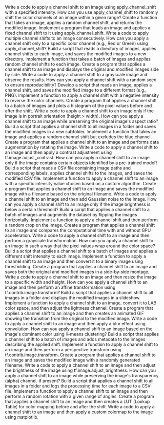 Write a code to apply a channel shift to an image using apply_channel_shift with a specified intensity.
How can you use apply_channel_shift to randomly shift the color channels of an image within a given range?
Create a function that takes an image, applies a random channel shift, and returns the modified image.
Implement a program that loads an image and applies a fixed channel shift to it using apply_channel_shift.
Write a code to apply multiple channel shifts to an image consecutively.
How can you apply a channel shift only to a specific color channel (e.g., Red or Green) using apply_channel_shift?
Build a script that reads a directory of images, applies channel shifts to each image, and saves the modified images to a new directory.
Implement a function that takes a batch of images and applies random channel shifts to each image.
Create a program that applies a channel shift to an image and displays the original and modified images side by side.
Write a code to apply a channel shift to a grayscale image and observe the results.
How can you apply a channel shift with a random seed to ensure reproducibility?
Develop a script that reads an image, applies a channel shift, and saves the modified image to a different format (e.g., PNG).
Implement a function to apply a channel shift with a negative intensity to reverse the color channels.
Create a program that applies a channel shift to a batch of images and plots a histogram of the pixel values before and after the shift.
Write a code to apply a channel shift to an image only if the image is in portrait orientation (height > width).
How can you apply a channel shift to an image while preserving the original image's aspect ratio?
Build a script that applies a channel shift to all images in a folder and saves the modified images in a new subfolder.
Implement a function that takes an image and applies a random channel shift but excludes the blue channel.
Create a program that applies a channel shift to an image and performs data augmentation by rotating the image.
Write a code to apply a channel shift to an image and then apply a contrast adjustment using tf.image.adjust_contrast.
How can you apply a channel shift to an image only if the image contains certain objects identified by a pre-trained model?
Build a script that reads a CSV file containing image paths and corresponding labels, applies channel shifts to the images, and saves the modified CSV file.
Implement a function to apply a channel shift to an image with a specific intensity value chosen based on a custom algorithm.
Create a program that applies a channel shift to an image and saves the modified image with a filename based on the original filename.
Write a code to apply a channel shift to an image and then add Gaussian noise to the image.
How can you apply a channel shift to an image only if the image brightness is below a certain threshold?
Build a script that applies a channel shift to a batch of images and augments the dataset by flipping the images horizontally.
Implement a function to apply a channel shift and then perform a random crop on the image.
Create a program that applies a channel shift to an image and compares the computational time with and without GPU acceleration.
Write a code to apply a channel shift to an image and then perform a grayscale transformation.
How can you apply a channel shift to an image in such a way that the pixel values wrap around the color space?
Build a script that applies a channel shift to a batch of images and applies a different shift intensity to each image.
Implement a function to apply a channel shift to an image and then convert it to a binary image using thresholding.
Create a program that applies a channel shift to an image and saves both the original and modified images in a side-by-side montage.
Write a code to apply a channel shift to an image and then resize the image to a specific width and height.
How can you apply a channel shift to an image and then perform an affine transformation using tf.contrib.image.transform?
Build a script that applies a channel shift to all images in a folder and displays the modified images in a slideshow.
Implement a function to apply a channel shift to an image, convert it to LAB color space, and then adjust the lightness channel.
Create a program that applies a channel shift to an image and then creates an animated GIF showing the transition from the original to the modified image.
Write a code to apply a channel shift to an image and then apply a blur effect using convolution.
How can you apply a channel shift to an image based on the image's dominant color using K-means clustering?
Build a script that applies a channel shift to a batch of images and adds metadata to the images describing the applied shift.
Implement a function to apply a channel shift to an image and then perform a perspective transform using tf.contrib.image.transform.
Create a program that applies a channel shift to an image and saves the modified image with a randomly generated filename.
Write a code to apply a channel shift to an image and then adjust the brightness of the image using tf.image.adjust_brightness.
How can you apply a channel shift to an image while preserving the image's transparency (alpha) channel, if present?
Build a script that applies a channel shift to all images in a folder and logs the processing time for each image to a CSV file.
Implement a function to apply a channel shift to an image and then perform a random rotation with a given range of angles.
Create a program that applies a channel shift to an image and then creates a LUT (Lookup Table) for color mapping before and after the shift.
Write a code to apply a channel shift to an image and then apply a custom colormap to the image using matplotlib.
